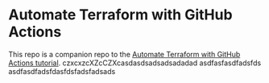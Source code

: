 # Automate Terraform with GitHub Actions

This repo is a companion repo to the [Automate Terraform with GitHub Actions tutorial](https://developer.hashicorp.com/terraform/tutorials/automation/github-actions).
czxcxzcXZcCZXcasdasdsadsadsadadad
asdfasfasdfadsfds
asdfasdfadsfdasfdsfadsfadsads